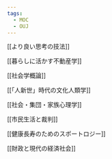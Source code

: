 ```yaml
---
tags:
  - MOC
  - OUJ
---
```

[[より良い思考の技法]]

[[暮らしに活かす不動産学]]

[[社会学概論]]

[[「人新世」時代の文化人類学]]

[[社会・集団・家族心理学]]

[[市民生活と裁判]]

[[健康長寿のためのスポートロジー]]

[[財政と現代の経済社会]]